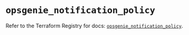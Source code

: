 # `opsgenie_notification_policy`

Refer to the Terraform Registry for docs: [`opsgenie_notification_policy`](https://registry.terraform.io/providers/opsgenie/opsgenie/0.6.37/docs/resources/notification_policy).
